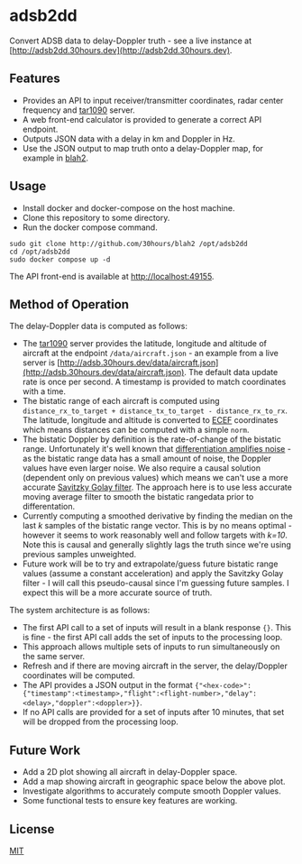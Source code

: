 # adsb2dd

Convert ADSB data to delay-Doppler truth - see a live instance at [http://adsb2dd.30hours.dev](http://adsb2dd.30hours.dev).

## Features

- Provides an API to input receiver/transmitter coordinates, radar center frequency and [tar1090](https://github.com/wiedehopf/tar1090) server.
- A web front-end calculator is provided to generate a correct API endpoint.
- Outputs JSON data with a delay in km and Doppler in Hz.
- Use the JSON output to map truth onto a delay-Doppler map, for example in [blah2](http://github.com/30hours/adsb2dd).

## Usage

- Install docker and docker-compose on the host machine.
- Clone this repository to some directory.
- Run the docker compose command.

```
sudo git clone http://github.com/30hours/blah2 /opt/adsb2dd
cd /opt/adsb2dd
sudo docker compose up -d
```

The API front-end is available at [http://localhost:49155](http://localhost:49155).

## Method of Operation

The delay-Doppler data is computed as follows:

- The [tar1090](https://github.com/wiedehopf/tar1090) server provides the latitude, longitude and altitude of aircraft at the endpoint `/data/aircraft.json` - an example from a live server is [http://adsb.30hours.dev/data/aircraft.json](http://adsb.30hours.dev/data/aircraft.json). The default data update rate is once per second. A timestamp is provided to match coordinates with a time.
- The bistatic range of each aircraft is computed using `distance_rx_to_target + distance_tx_to_target - distance_rx_to_rx`. The latitude, longitude and altitude is converted to [ECEF](https://en.wikipedia.org/wiki/Earth-centered,_Earth-fixed_coordinate_system) coordinates which means distances can be computed with a simple `norm`. 
- The bistatic Doppler by definition is the rate-of-change of the bistatic range. Unfortunately it's well known that [differentiation amplifies noise](https://dsp.stackexchange.com/questions/16540/derivative-of-noisy-signal) - as the bistatic range data has a small amount of noise, the Doppler values have even larger noise. We also require a causal solution (dependent only on previous values) which means we can't use a more accurate [Savitzky Golay filter](https://en.wikipedia.org/wiki/Savitzky%E2%80%93Golay_filter). The approach here is to use less accurate moving average filter to smooth the bistatic rangedata prior to differentation.
- Currently computing a smoothed derivative by finding the median on the last *k* samples of the bistatic range vector. This is by no means optimal - however it seems to work reasonably well and follow targets with *k=10*. Note this is causal and generally slightly lags the truth since we're using previous samples unweighted.
- Future work will be to try and extrapolate/guess future bistatic range values (assume a constant acceleration) and apply the Savitzky Golay filter - I will call this pseudo-causal since I'm guessing future samples. I expect this will be a more accurate source of truth.

The system architecture is as follows:

- The first API call to a set of inputs will result in a blank response `{}`. This is fine - the first API call adds the set of inputs to the processing loop.
- This approach allows multiple sets of inputs to run simultaneously on the same server.
- Refresh and if there are moving aircraft in the server, the delay/Doppler coordinates will be computed.
- The API provides a JSON output in the format `{"<hex-code>":{"timestamp":<timestamp>,"flight":<flight-number>,"delay":<delay>,"doppler":<doppler>}}`.
- If no API calls are provided for a set of inputs after 10 minutes, that set will be dropped from the processing loop.

## Future Work

- Add a 2D plot showing all aircraft in delay-Doppler space.
- Add a map showing aircraft in geographic space below the above plot.
- Investigate algorithms to accurately compute smooth Doppler values.
- Some functional tests to ensure key features are working.

## License

[MIT](https://choosealicense.com/licenses/mit/)
